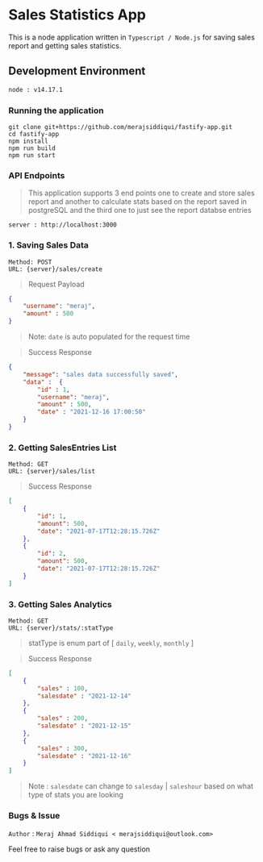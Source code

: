 # Sales Statistics App

This is a node application written in `Typescript / Node.js` for saving sales report and getting sales statistics.

## Development Environment
```bash 
node : v14.17.1
```

### Running the application 

```
git clone git+https://github.com/merajsiddiqui/fastify-app.git
cd fastify-app
npm install
npm run build
npm run start
```

### API Endpoints 

> This application supports 3 end points one to create and store sales report and another to calculate stats based on the report saved in postgreSQL and the third one to just see the report databse entries

```
server : http://localhost:3000
```
### 1. Saving Sales Data

```
Method: POST
URL: {server}/sales/create
```
> Request Payload
```json
{
    "username": "meraj",
    "amount" : 500
}
```
> Note: `date` is auto populated for the request time


> Success Response 
```json
{
    "message": "sales data successfully saved", 
    "data" :  {
        "id" : 1,
        "username": "meraj",
        "amount" : 500,
        "date" : "2021-12-16 17:00:50"
    }
}
```
### 2. Getting SalesEntries List

```
Method: GET
URL: {server}/sales/list
```
> Success Response
```json
[
    {
        "id": 1,
        "amount": 500,
        "date": "2021-07-17T12:28:15.726Z"
    },
    {
        "id": 2,
        "amount": 500,
        "date": "2021-07-17T12:28:15.726Z"
    }
]
```

### 3. Getting Sales Analytics

```
Method: GET
URL: {server}/stats/:statType
```
> statType is enum part of [ `daily`, `weekly`, `monthly` ]

> Success Response 
```json
[
    {
        "sales" : 100, 
        "salesdate" : "2021-12-14"
    }, 
    {
        "sales" : 200, 
        "salesdate" : "2021-12-15"
    },
    {
        "sales" : 300, 
        "salesdate" : "2021-12-16"
    }
]
```
> Note : `salesdate` can change to `salesday` | `saleshour` based on what type of stats you are looking



### Bugs & Issue

`Author` : `Meraj Ahmad Siddiqui < merajsiddiqui@outlook.com>`

Feel free to raise bugs or ask any question
